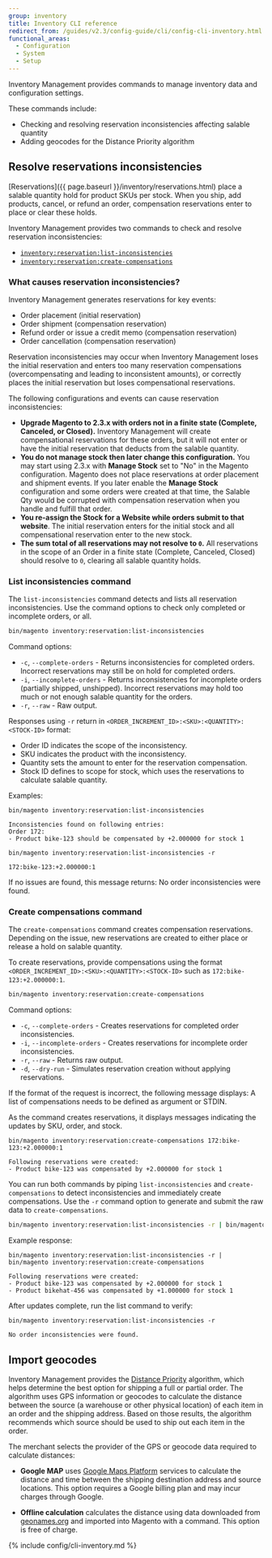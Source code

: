 ```yaml
---
group: inventory
title: Inventory CLI reference
redirect_from: /guides/v2.3/config-guide/cli/config-cli-inventory.html
functional_areas:
  - Configuration
  - System
  - Setup
---
```


Inventory Management provides commands to manage inventory data and configuration settings.

These commands include:

- Checking and resolving reservation inconsistencies affecting salable quantity
- Adding geocodes for the Distance Priority algorithm

## Resolve reservations inconsistencies

[Reservations]({{ page.baseurl }}/inventory/reservations.html) place a salable quantity hold for product SKUs per stock. When you ship, add products, cancel, or refund an order, compensation reservations enter to place or clear these holds.

Inventory Management provides two commands to check and resolve reservation inconsistencies:

- [`inventory:reservation:list-inconsistencies`](#list-inconsistencies-command)
- [`inventory:reservation:create-compensations`](#create-compensations-command)

### What causes reservation inconsistencies?

Inventory Management generates reservations for key events:

- Order placement (initial reservation)
- Order shipment (compensation reservation)
- Refund order or issue a credit memo (compensation reservation)
- Order cancellation (compensation reservation)

Reservation inconsistencies may occur when Inventory Management loses the initial reservation and enters too many reservation compensations (overcompensating and leading to inconsistent amounts), or correctly places the initial reservation but loses compensational reservations.

The following configurations and events can cause reservation inconsistencies:

- **Upgrade Magento to 2.3.x with orders not in a finite state (Complete, Canceled, or Closed).** Inventory Management will create compensational reservations for these orders, but it will not enter or have the initial reservation that deducts from the salable quantity.
- **You do not manage stock then later change this configuration.** You may start using 2.3.x with **Manage Stock** set to "No" in the Magento configuration. Magento does not place reservations at order placement and shipment events. If you later enable the **Manage Stock** configuration and some orders were created at that time, the Salable Qty would be corrupted with compensation reservation when you handle and fulfill that order.
- **You re-assign the Stock for a Website while orders submit to that website**. The initial reservation enters for the initial stock and all compensational reservation enter to the new stock.
- **The sum total of all reservations may not resolve to `0`.** All reservations in the scope of an Order in a finite state (Complete, Canceled, Closed) should resolve to `0`, clearing all salable quantity holds.

### List inconsistencies command

The `list-inconsistencies` command detects and lists all reservation inconsistencies. Use the command options to check only completed or incomplete orders, or all.

```bash
bin/magento inventory:reservation:list-inconsistencies
```

Command options:

- `-c`, `--complete-orders` - Returns inconsistencies for completed orders. Incorrect reservations may still be on hold for completed orders.
- `-i`, `--incomplete-orders` - Returns inconsistencies for incomplete orders (partially shipped, unshipped). Incorrect reservations may hold too much or not enough salable quantity for the orders.
- `-r`, `--raw` - Raw output.

Responses using `-r` return in `<ORDER_INCREMENT_ID>:<SKU>:<QUANTITY>:<STOCK-ID>` format:

- Order ID indicates the scope of the inconsistency.
- SKU indicates the product with the inconsistency.
- Quantity sets the amount to enter for the reservation compensation.
- Stock ID defines to scope for stock, which uses the reservations to calculate salable quantity.

Examples:

```terminal
bin/magento inventory:reservation:list-inconsistencies

Inconsistencies found on following entries:
Order 172:
- Product bike-123 should be compensated by +2.000000 for stock 1
```

```terminal
bin/magento inventory:reservation:list-inconsistencies -r

172:bike-123:+2.000000:1
```

If no issues are found, this message returns: No order inconsistencies were found.

### Create compensations command

The `create-compensations` command creates compensation reservations. Depending on the issue, new reservations are created to either place or release a hold on salable quantity.

To create reservations, provide compensations using the format `<ORDER_INCREMENT_ID>:<SKU>:<QUANTITY>:<STOCK-ID>` such as `172:bike-123:+2.000000:1`.

```bash
bin/magento inventory:reservation:create-compensations
```

Command options:

- `-c`, `--complete-orders` - Creates reservations for completed order inconsistencies.
- `-i`, `--incomplete-orders` - Creates reservations for incomplete order inconsistencies.
- `-r`, `--raw` - Returns raw output.
- `-d`, `--dry-run` - Simulates reservation creation without applying reservations.

If the format of the request is incorrect, the following message displays: A list of compensations needs to be defined as argument or STDIN.

As the command creates reservations, it displays messages indicating the updates by SKU, order, and stock.

```terminal
bin/magento inventory:reservation:create-compensations 172:bike-123:+2.000000:1

Following reservations were created:
- Product bike-123 was compensated by +2.000000 for stock 1
```

You can run both commands by piping `list-inconsistencies` and `create-compensations` to detect inconsistencies and immediately create compensations. Use the `-r` command option to generate and submit the raw data to `create-compensations`.

```bash
bin/magento inventory:reservation:list-inconsistencies -r | bin/magento inventory:reservation:create-compensations
```

Example response:

```terminal
bin/magento inventory:reservation:list-inconsistencies -r | bin/magento inventory:reservation:create-compensations

Following reservations were created:
- Product bike-123 was compensated by +2.000000 for stock 1
- Product bikehat-456 was compensated by +1.000000 for stock 1
```

After updates complete, run the list command to verify:

```terminal
bin/magento inventory:reservation:list-inconsistencies -r

No order inconsistencies were found.
```

## Import geocodes

Inventory Management provides the [Distance Priority](https://docs.magento.com/m2/ce/user_guide/catalog/inventory-configure-distance-priority.html) algorithm, which helps determine the best option for shipping a full or partial order. The algorithm uses GPS information or geocodes to calculate the distance between the source (a warehouse or other physical location) of each item in an order and the shipping address. Based on those results, the algorithm recommends which source should be used to ship out each item in the order.

The merchant selects the provider of the GPS or geocode data required to calculate distances:

* **Google MAP** uses [Google Maps Platform](https://cloud.google.com/maps-platform) services to calculate the distance and time between the shipping destination address and source locations. This option requires a Google billing plan and may incur charges through Google.

* **Offline calculation** calculates the distance using data downloaded from [geonames.org](https://www.geonames.org/) and imported into Magento with a command. This option is free of charge.


{% include config/cli-inventory.md %}
